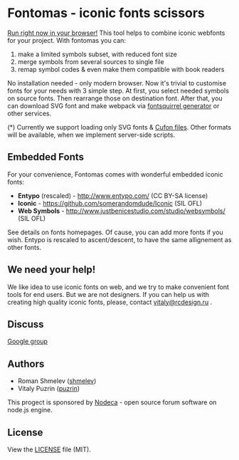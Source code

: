 Fontomas - iconic fonts scissors
================================

[Run right now in your browser!](http://nodeca.github.com/fontomas/) This tool
helps to combine iconic webfonts for your project. With fontomas you can:

1. make a limited symbols subset, with reduced font size
2. merge symbols from several sources to single file
3. remap symbol codes & even make them compatible with book readers

No installation needed - only modern browser. Now it's trivial to customise
fonts for your needs with 3 simple step. At first, you select needed symbols
on source fonts. Then rearrange those on destination font. After that, you can
download SVG font and make webpack via [fontsquirrel generator](http://www.fontsquirrel.com/fontface/generator)
or other services.

(*) Currently we support loading only SVG fonts & [Cufon files](http://cufon.shoqolate.com/generate/).
Other formats will be available, when we implement server-side scripts.

## Embedded Fonts

For your convenience, Fontomas comes with wonderful embedded iconic fonts:

- __Entypo__ (rescaled) - http://www.entypo.com/ (CC BY-SA license)
- __Iconic__ - https://github.com/somerandomdude/Iconic (SIL OFL)
- __Web Symbols__ - http://www.justbenicestudio.com/studio/websymbols/ (SIL OFL)

See details on fonts homepages. Of cause, you can add more fonts if you wish.
Entypo is rescaled to ascent/descent, to have the same allignement as other fonts.


## We need your help!

We like idea to use iconic fonts on web, and we try to make convenient font
tools for end users. But we are not designers. If you can help us with creating
high quality iconic fonts, please, contact vitaly@rcdesign.ru .


## Discuss

[Google group](https://github.com/nodeca/fontomas)


## Authors

- Roman Shmelev ([shmelev](https://github.com/shmelev))
- Vitaly Puzrin ([puzrin](https://github.com/puzrin))

This progect is sponsored by [Nodeca](https://github.com/nodeca) - open source
forum software on node.js engine.


## License

View the [LICENSE](https://github.com/nodeca/fontomas/blob/master/LICENSE) file (MIT).
